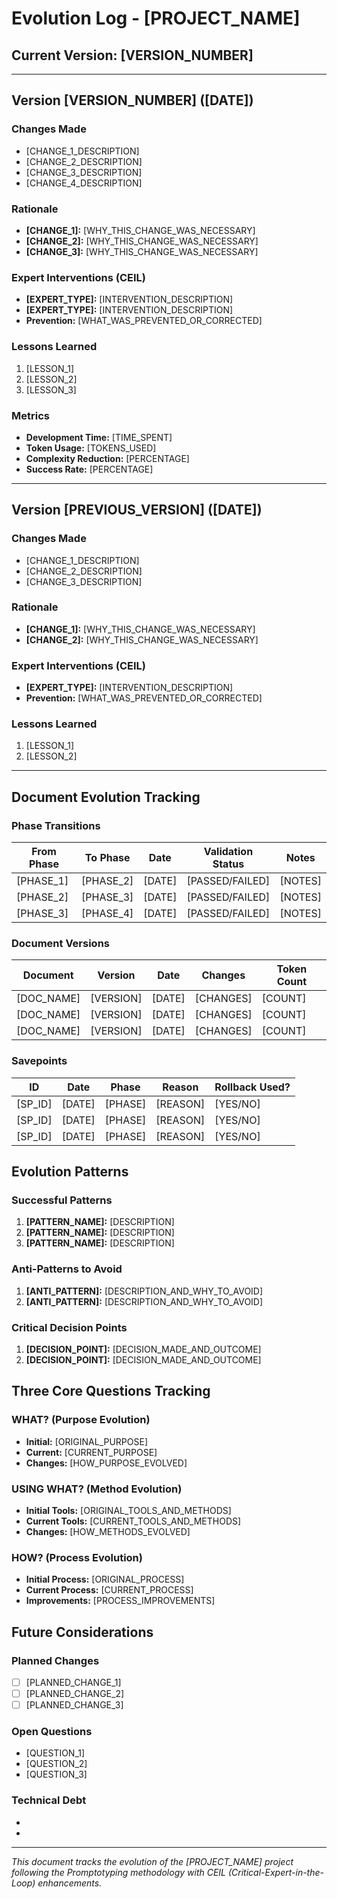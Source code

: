 # Evolution Log - [PROJECT_NAME]

## Current Version: [VERSION_NUMBER]

---

## Version [VERSION_NUMBER] ([DATE])

### Changes Made
- [CHANGE_1_DESCRIPTION]
- [CHANGE_2_DESCRIPTION]
- [CHANGE_3_DESCRIPTION]
- [CHANGE_4_DESCRIPTION]

### Rationale
- **[CHANGE_1]:** [WHY_THIS_CHANGE_WAS_NECESSARY]
- **[CHANGE_2]:** [WHY_THIS_CHANGE_WAS_NECESSARY]
- **[CHANGE_3]:** [WHY_THIS_CHANGE_WAS_NECESSARY]

### Expert Interventions (CEIL)
- **[EXPERT_TYPE]:** [INTERVENTION_DESCRIPTION]
- **[EXPERT_TYPE]:** [INTERVENTION_DESCRIPTION]
- **Prevention:** [WHAT_WAS_PREVENTED_OR_CORRECTED]

### Lessons Learned
1. [LESSON_1]
2. [LESSON_2]
3. [LESSON_3]

### Metrics
- **Development Time:** [TIME_SPENT]
- **Token Usage:** [TOKENS_USED]
- **Complexity Reduction:** [PERCENTAGE]
- **Success Rate:** [PERCENTAGE]

---

## Version [PREVIOUS_VERSION] ([DATE])

### Changes Made
- [CHANGE_1_DESCRIPTION]
- [CHANGE_2_DESCRIPTION]
- [CHANGE_3_DESCRIPTION]

### Rationale
- **[CHANGE_1]:** [WHY_THIS_CHANGE_WAS_NECESSARY]
- **[CHANGE_2]:** [WHY_THIS_CHANGE_WAS_NECESSARY]

### Expert Interventions (CEIL)
- **[EXPERT_TYPE]:** [INTERVENTION_DESCRIPTION]
- **Prevention:** [WHAT_WAS_PREVENTED_OR_CORRECTED]

### Lessons Learned
1. [LESSON_1]
2. [LESSON_2]

---

## Document Evolution Tracking

### Phase Transitions
| From Phase | To Phase | Date | Validation Status | Notes |
|------------|----------|------|-------------------|-------|
| [PHASE_1] | [PHASE_2] | [DATE] | [PASSED/FAILED] | [NOTES] |
| [PHASE_2] | [PHASE_3] | [DATE] | [PASSED/FAILED] | [NOTES] |
| [PHASE_3] | [PHASE_4] | [DATE] | [PASSED/FAILED] | [NOTES] |

### Document Versions
| Document | Version | Date | Changes | Token Count |
|----------|---------|------|---------|-------------|
| [DOC_NAME] | [VERSION] | [DATE] | [CHANGES] | [COUNT] |
| [DOC_NAME] | [VERSION] | [DATE] | [CHANGES] | [COUNT] |
| [DOC_NAME] | [VERSION] | [DATE] | [CHANGES] | [COUNT] |

### Savepoints
| ID | Date | Phase | Reason | Rollback Used? |
|----|------|-------|--------|----------------|
| [SP_ID] | [DATE] | [PHASE] | [REASON] | [YES/NO] |
| [SP_ID] | [DATE] | [PHASE] | [REASON] | [YES/NO] |
| [SP_ID] | [DATE] | [PHASE] | [REASON] | [YES/NO] |

## Evolution Patterns

### Successful Patterns
1. **[PATTERN_NAME]:** [DESCRIPTION]
2. **[PATTERN_NAME]:** [DESCRIPTION]
3. **[PATTERN_NAME]:** [DESCRIPTION]

### Anti-Patterns to Avoid
1. **[ANTI_PATTERN]:** [DESCRIPTION_AND_WHY_TO_AVOID]
2. **[ANTI_PATTERN]:** [DESCRIPTION_AND_WHY_TO_AVOID]

### Critical Decision Points
1. **[DECISION_POINT]:** [DECISION_MADE_AND_OUTCOME]
2. **[DECISION_POINT]:** [DECISION_MADE_AND_OUTCOME]

## Three Core Questions Tracking

### WHAT? (Purpose Evolution)
- **Initial:** [ORIGINAL_PURPOSE]
- **Current:** [CURRENT_PURPOSE]
- **Changes:** [HOW_PURPOSE_EVOLVED]

### USING WHAT? (Method Evolution)
- **Initial Tools:** [ORIGINAL_TOOLS_AND_METHODS]
- **Current Tools:** [CURRENT_TOOLS_AND_METHODS]
- **Changes:** [HOW_METHODS_EVOLVED]

### HOW? (Process Evolution)
- **Initial Process:** [ORIGINAL_PROCESS]
- **Current Process:** [CURRENT_PROCESS]
- **Improvements:** [PROCESS_IMPROVEMENTS]

## Future Considerations

### Planned Changes
- [ ] [PLANNED_CHANGE_1]
- [ ] [PLANNED_CHANGE_2]
- [ ] [PLANNED_CHANGE_3]

### Open Questions
- [QUESTION_1]
- [QUESTION_2]
- [QUESTION_3]

### Technical Debt
- [DEBT_ITEM_1]: [DESCRIPTION_AND_PRIORITY]
- [DEBT_ITEM_2]: [DESCRIPTION_AND_PRIORITY]

---

*This document tracks the evolution of the [PROJECT_NAME] project following the Promptotyping methodology with CEIL (Critical-Expert-in-the-Loop) enhancements.*